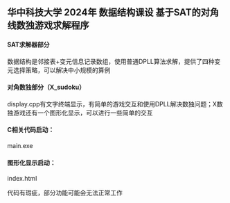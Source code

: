 ## 华中科技大学 2024年 数据结构课设 基于SAT的对角线数独游戏求解程序

#### SAT求解器部分

数据结构是邻接表+变元信息记录数组，使用普通DPLL算法求解，提供了四种变元选择策略，可以解决中小规模的算例

#### 对角数独部分（X_sudoku）

display.cpp有文字终端显示，有简单的游戏交互和使用DPLL解决数独问题；X数独游戏还有一个图形化显示，可以进行一些简单的交互

#### C相关代码启动：

main.exe

#### 图形化显示启动：

index.html

代码有瑕疵，部分功能可能会无法正常工作
